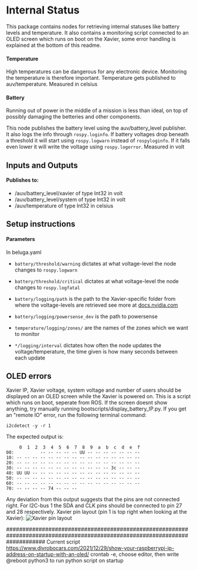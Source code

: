 # Internal Status

This package contains nodes for retrieving internal statuses like battery levels and temperature. It also contains a monitoring script connected to an OLED screen which runs on boot on the Xavier, some error handling is explained at the bottom of this readme.

#### Temperature
High temperatures can be dangerous for any electronic device. Monitoring the temperature is therefore important. Temperature gets published to auv/temperature. Measured in celsius

#### Battery
Running out of power in the middle of a mission is less than ideal, on top of possibly damaging the betteries and other components.

This node publishes the battery level using the auv/battery_level publisher. It also logs the info through `rospy.loginfo`. If battery voltages drop beneath a threshold it will start using `rospy.logwarn` instead of `rospyloginfo`. If it falls even lower it will write the voltage using `rospy.logerror`. Measured in volt

## Inputs and Outputs

#### Publishes to:
* /auv/battery_level/xavier of type Int32 in volt
* /auv/battery_level/system of type Int32 in volt
* /auv/temperature of type Int32 in celsius

## Setup instructions

#### Parameters
In beluga.yaml

* `battery/threshold/warning` dictates at what voltage-level the node changes to `rospy.logwarn`

* `battery/threshold/critical` dictates at what voltage-level the node changes to `rospy.logfatal`

* `battery/logging/path` is the path to the Xavier-specific folder from where the voltage-levels are retrieved see more at [docs.nvidia.com](https://docs.nvidia.com/jetson/l4t/index.html#page/Tegra%20Linux%20Driver%20Package%20Development%20Guide/power_management_jetson_xavier.html#wwpID0E0AG0HA)

* `battery/logging/powersense_dev` is the path to powersense

* `temperature/logging/zones/` are the names of the zones which we want to monitor

* `*/logging/interval` dictates how often the node updates the voltage/temperature, the time given is how many seconds between each update

## OLED errors
Xavier IP, Xavier voltage, system voltage and number of users should be displayed on an OLED screen while the Xavier is powered on.
This is a script which runs on boot, seperate from ROS. 
If the screen doesnt show anything, try manually running bootscripts/display_battery_IP.py.
If you get an "remote IO" error, run the following terminal command:
```
i2cdetect -y -r 1
```
The expected output is:
```
     0  1  2  3  4  5  6  7  8  9  a  b  c  d  e  f
00:          -- -- -- -- -- UU -- -- -- -- -- -- -- 
10: -- -- -- -- -- -- -- -- -- -- -- -- -- -- -- -- 
20: -- -- -- -- -- -- -- -- -- -- -- -- -- -- -- -- 
30: -- -- -- -- -- -- -- -- -- -- -- -- 3c -- -- -- 
40: UU UU -- -- -- -- -- -- -- -- -- -- -- -- -- -- 
50: -- -- -- -- -- -- -- -- -- -- -- -- -- -- -- -- 
60: -- -- -- -- -- -- -- -- -- -- -- -- -- -- -- -- 
70: -- -- -- -- 74 -- -- --                         
```
Any deviation from this output suggests that the pins are not connected right.
For I2C-bus 1 the SDA and CLK pins should be connected to pin 27 and 28 respectively.
Xavier pin layout (pin 1 is top right when looking at the Xavier):
![Xavier pin layout](https://aws1.discourse-cdn.com/nvidia/original/2X/b/bf92a41569803336a14c2f18cab74ba2496d0cfa.png)

############################################################################################################################
Current script 
https://www.diyrobocars.com/2021/12/29/show-your-raspberrypi-ip-address-on-startup-with-an-oled/ crontab -e, choose editor, then write @reboot python3 <file path to script> to run python script on startup